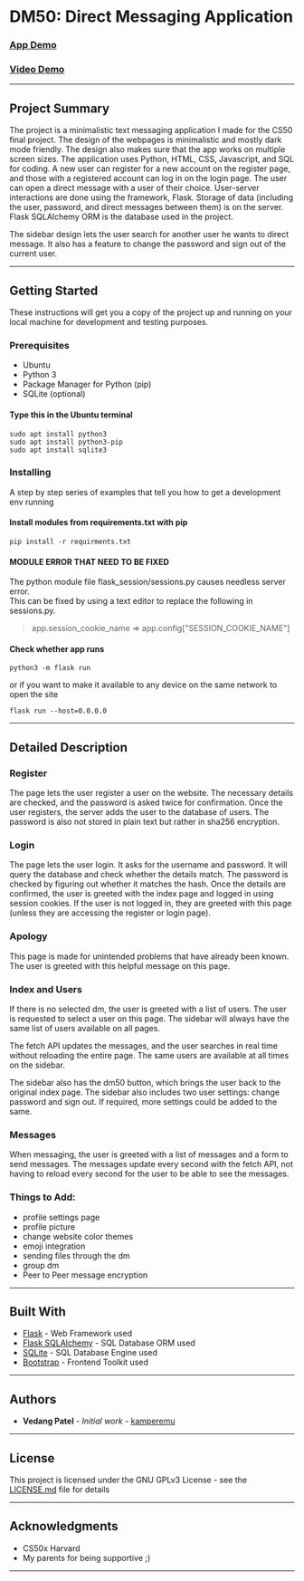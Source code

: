 # DM50: Direct Messaging Application

### [App Demo](https://kamperemu.pythonanywhere.com/)
### [Video Demo](https://youtu.be/atekcGGfayc)

---

## Project Summary

The project is a minimalistic text messaging application I made for the CS50 final project. The design of the webpages is minimalistic and mostly dark mode friendly. The design also makes sure that the app works on multiple screen sizes. The application uses Python, HTML, CSS, Javascript, and SQL for coding. A new user can register for a new account on the register page, and those with a registered account can log in on the login page. The user can open a direct message with a user of their choice. User-server interactions are done using the framework, Flask. Storage of data (including the user, password, and direct messages between them) is on the server. Flask SQLAlchemy ORM is the database used in the project.

 The sidebar design lets the user search for another user he wants to direct message. It also has a feature to change the password and sign out of the current user. 

---

## Getting Started

These instructions will get you a copy of the project up and running on your local machine for development and testing purposes.

### Prerequisites

- Ubuntu
- Python 3
- Package Manager for Python (pip)
- SQLite (optional)

#### Type this in the Ubuntu terminal
```
sudo apt install python3
sudo apt install python3-pip
sudo apt install sqlite3
```

### Installing

A step by step series of examples that tell you how to get a development env running

#### Install modules from requirements.txt with pip

```
pip install -r requirments.txt
```

#### MODULE ERROR THAT NEED TO BE FIXED
The python module file flask_session/sessions.py causes needless server error.\
This can be fixed by using a text editor to replace the following in sessions.py.
> app.session_cookie_name => app.config["SESSION_COOKIE_NAME"]

#### Check whether app runs

```
python3 -m flask run
```
or if you want to make it available to any device on the same network to open the site
```
flask run --host=0.0.0.0
```

---

## Detailed Description

### Register

The page lets the user register a user on the website. The necessary details are checked, and the password is asked twice for confirmation. Once the user registers, the server adds the user to the database of users. The password is also not stored in plain text but rather in sha256 encryption.

### Login

The page lets the user login. It asks for the username and password. It will query the database and check whether the details match. The password is checked by figuring out whether it matches the hash. Once the details are confirmed, the user is greeted with the index page and logged in using session cookies. If the user is not logged in, they are greeted with this page (unless they are accessing the register or login page).

### Apology

This page is made for unintended problems that have already been known. The user is greeted with this helpful message on this page.

### Index and Users

If there is no selected dm, the user is greeted with a list of users. The user is requested to select a user on this page. The sidebar will always have the same list of users available on all pages.

The fetch API updates the messages, and the user searches in real time without reloading the entire page. The same users are available at all times on the sidebar.

The sidebar also has the dm50 button, which brings the user back to the original index page. The sidebar also includes two user settings: change password and sign out. If required, more settings could be added to the same.

### Messages

When messaging, the user is greeted with a list of messages and a form to send messages. The messages update every second with the fetch API, not having to reload every second for the user to be able to see the messages.

### Things to Add:
- profile settings page
- profile picture
- change website color themes
- emoji integration
- sending files through the dm
- group dm
- Peer to Peer message encryption

---
## Built With

* [Flask](https://flask.palletsprojects.com/en/2.2.x/) - Web Framework used
* [Flask SQLAlchemy](https://flask-sqlalchemy.palletsprojects.com/en/3.0.x/) - SQL Database ORM used
* [SQLite](https://www.sqlite.org/index.html) - SQL Database Engine used
* [Bootstrap](https://getbootstrap.com/) -  Frontend Toolkit used

---
## Authors
* **Vedang Patel** - *Initial work* - [kamperemu](https://github.com/kamperemu)
---
## License

This project is licensed under the GNU GPLv3 License - see the [LICENSE.md](LICENSE.md) file for details

---
## Acknowledgments

* CS50x Harvard
* My parents for being supportive ;)

---